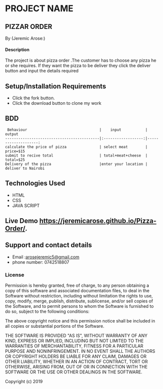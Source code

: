 # PROJECT NAME
## PIZZAR ORDER
   By (Jeremic Arose:)



#### Description
The project is about pizza order .The customer  has to choose  any pizza he or she requires. If they want the pizza to be deliver they click the deliver button and input the details required

## Setup/Installation Requirements
* Click the fork button.
* Click the download button to clone my work

## BDD

     Behaviour                                 |    input           |        output      
    -------------------------------------------|:------------------:|--------------------:
    calculate the price of pizza               | select meat        | price=$15                  
    submit to recive total                     | total+meat+cheese  |  total=$25 
    Delivery of the pizza                      |enter your location |  deliver to Nairobi   

## Technologies Used
 * HTML
 * CSS
 * JAVA SCRIPT

 ## Live Demo https://jeremicarose.github.io/Pizza-Order/. 

## Support and contact details
 * Email :arosejeremic5@gmail.com
 * phone number: 0742518807 
### License
Permission is hereby granted, free of charge, to any person obtaining a copy of this software and associated documentation files, to deal in the Software without restriction, including without limitation the rights to use, copy, modify, merge, publish, distribute, sublicense, and/or sell copies of the Software, and to permit persons to whom the Software is furnished to do so, subject to the following conditions:

The above copyright notice and this permission notice shall be included in all copies or substantial portions of the Software.

THE SOFTWARE IS PROVIDED "AS IS", WITHOUT WARRANTY OF ANY KIND, EXPRESS OR IMPLIED, INCLUDING BUT NOT LIMITED TO THE WARRANTIES OF MERCHANTABILITY, FITNESS FOR A PARTICULAR PURPOSE AND NONINFRINGEMENT. IN NO EVENT SHALL THE AUTHORS OR COPYRIGHT HOLDERS BE LIABLE FOR ANY CLAIM, DAMAGES OR OTHER LIABILITY, WHETHER IN AN ACTION OF CONTRACT, TORT OR OTHERWISE, ARISING FROM, OUT OF OR IN CONNECTION WITH THE SOFTWARE OR THE USE OR OTHER DEALINGS IN THE SOFTWARE.

Copyright (c) 2019